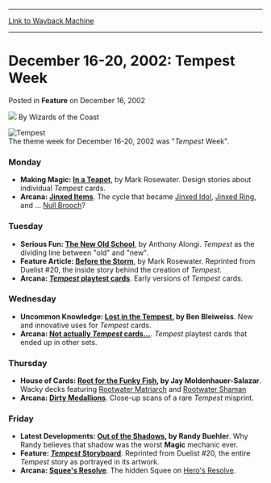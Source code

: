 
---
[Link to Wayback Machine](https://web.archive.org/web/20220517074021/https://magic.wizards.com/en/articles/archive/feature/december-16-20-2002-tempest-week-2002-12-16)

[_metadata_:author]:- "Wizards of the Coast"
[_metadata_:description]:- "The theme week for December 16-20, 2002 was `Tempest Week`.MondayMaking Magic: In a Teapot, by Mark Rosewater. Design stories about individual Tempest cards. Arcana: Jinxed Items. The cycle that became Jinxed Idol, Jinxed Ring, and ... Null Brooch?TuesdaySerious Fun: The New Old School, by Anthony Alongi. Tempest as the dividing line between `old` and `new`. Feature Article:"
[_metadata_:generator]:- "Drupal 7 (http://drupal.org)"
[_metadata_:publish_date]:- "2002-12-16"
[_metadata_:title]:- "December 16-20, 2002: Tempest Week"
[_metadata_:wayback_capture_timestamp]:- "2022-05-17 07:40:21+00:00"
[_metadata_:wayback_raw_url]:- "https://web.archive.org/web/20220517074021id_/https://magic.wizards.com/en/articles/archive/feature/december-16-20-2002-tempest-week-2002-12-16"
[_metadata_:wayback_url]:- "https://magic.wizards.com/en/articles/archive/feature/december-16-20-2002-tempest-week-2002-12-16"
---


December 16-20, 2002: Tempest Week
==================================



 Posted in **Feature**
 on December 16, 2002 






![](https://media.magic.wizards.com/styles/auth_small/public/images/person/wizards_author.jpg)
By Wizards of the Coast











![Tempest](https://media.magic.wizards.com/image_legacy_migration/global/images/mtgcom_daily_mr51_pic1_en.jpg)  
The theme week for December 16-20, 2002 was "*Tempest* Week".

### Monday

* **Making Magic: [In a Teapot](/en/articles/archive/making-magic/teapot-2002-12-16-0)**, by Mark Rosewater. Design stories about individual *Tempest* cards.
* **Arcana: [Jinxed Items](/en/articles/archive/jinxed-items-2002-12-16)**. The cycle that became [Jinxed Idol](https://gatherer.wizards.com/Pages/Card/Details.aspx?name=Jinxed+Idol), [Jinxed Ring](https://gatherer.wizards.com/Pages/Card/Details.aspx?name=Jinxed+Ring), and ... [Null Brooch](https://gatherer.wizards.com/Pages/Card/Details.aspx?name=Null+Brooch)?

### Tuesday

* **Serious Fun: [The New Old School](/en/articles/archive/serious-fun/new-old-school-2002-12-17)**, by Anthony Alongi. *Tempest* as the dividing line between "old" and "new".
* **Feature Article: [Before the Storm](/en/articles/archive/storm-2002-12-17)**, by Mark Rosewater. Reprinted from Duelist #20, the inside story behind the creation of *Tempest*.
* **Arcana: [*Tempest* playtest cards](/en/articles/archive/tempest-playtest-cards-2002-12-17)**. Early versions of *Tempest* cards.

### Wednesday

* **Uncommon Knowledge: [Lost in the Tempest](/en/articles/archive/lost-tempest-2002-12-18), by Ben Bleiweiss**. New and innovative uses for *Tempest* cards.
* **Arcana: [Not actually *Tempest* cards...](/en/articles/archive/not-actually-tempest-cards-2002-12-18)**. *Tempest* playtest cards that ended up in other sets.

### Thursday

* **House of Cards: [Root for the Funky Fish](/en/articles/archive/root-funky-fish-2002-12-19), by Jay Moldenhauer-Salazar**. Wacky decks featuring [Rootwater Matriarch](https://gatherer.wizards.com/Pages/Card/Details.aspx?name=Rootwater+Matriarch) and [Rootwater Shaman](https://gatherer.wizards.com/Pages/Card/Details.aspx?name=Rootwater+Shaman)
* **Arcana: [Dirty Medallions](/en/articles/archive/dirty-medallions-2002-12-19)**. Close-up scans of a rare *Tempest* misprint.

### Friday

* **Latest Developments: [Out of the Shadows](/en/articles/archive/latest-developments/out-shadows-2002-12-20), by Randy Buehler**. Why Randy believes that shadow was the worst **Magic** mechanic ever.
* **Feature: [*Tempest* Storyboard](/en/articles/archive/tempest-storyboard-2002-12-20)**. Reprinted from Duelist #20, the entire *Tempest* story as portrayed in its artwork.
* **Arcana: [Squee's Resolve](/en/articles/archive/squees-resolve-2002-12-20)**. The hidden Squee on [Hero's Resolve](https://gatherer.wizards.com/Pages/Card/Details.aspx?name=Hero%27s+Resolve).






